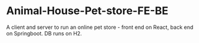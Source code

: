 # Animal-House-Pet-store-FE-BE
A client and server to run an online pet store - front end on React, back end on Springboot. DB runs on H2.
